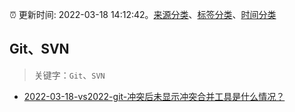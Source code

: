 :alarm_clock: 更新时间: 2022-03-18 14:12:42。[来源分类](../README.md)、[标签分类](../TAGS.md)、[时间分类](../TIMELINE.md)

## Git、SVN


> 关键字：`Git`、`SVN`



- [2022-03-18-vs2022-git-冲突后未显示冲突合并工具是什么情况？](https://www.v2ex.com/t/841350) 